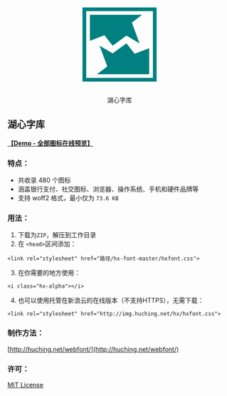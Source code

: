 <p align="center">
<svg xmlns="http://www.w3.org/2000/svg" height="200" width="200" viewBox="0 0 600 600"><path d="M50 49.878V550h500V49.878H50zm25 24.99h450V524.88H75V74.868zm25 25V274.88l98-37.22 55.7 70.24 92.6-68.01 88.6 52.51-52-140.3 69.2-52.232H100zM346.3 291.89l-92.6 68.01-88.58-52.51 51.98 140.3-69.17 52.19H500v-175l-98 37.25-55.7-70.24z" fill="teal" fill-rule="evenodd"></path></svg>
</p>
<p align="center">&#28246;&#24515;&#23383;&#24211;</p>

## 湖心字库

**[【Demo - 全部图标在线预览】](http://img.huching.net/hx/demo.html)**

### 特点：
- 共收录 480 个图标
- 涵盖银行支付、社交图标、浏览器、操作系统、手机和硬件品牌等
- 支持 woff2 格式，最小仅为 `73.6 KB` 

### 用法：
1. 下载为`ZIP`，解压到工作目录
2. 在 `<head>`区间添加：
```
<link rel="stylesheet" href="路径/hx-font-master/hxfont.css">

```
3. 在你需要的地方使用：
```
<i class="hx-alpha"></i>
```
4. 也可以使用托管在新浪云的在线版本（不支持HTTPS），无需下载：
```
<link rel="stylesheet" href="http://img.huching.net/hx/hxfont.css">

```

### 制作方法：
[http://huching.net/webfont/](http://huching.net/webfont/)

### 许可：
[MIT License](https://opensource.org/licenses/mit-license.php)
